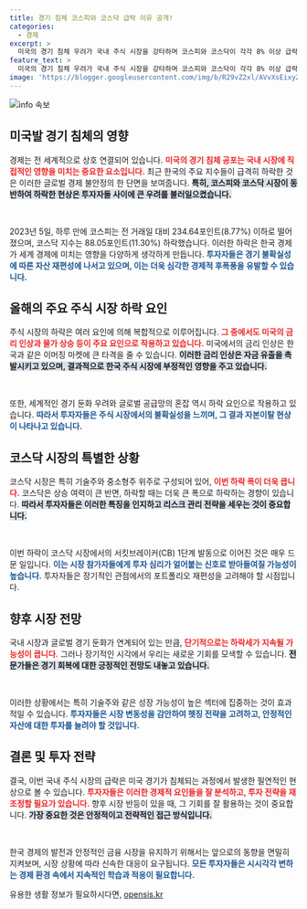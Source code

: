 ```yaml
---
title: 경기 침체 코스피와 코스닥 급락 이유 공개!
categories:
  - 경제
excerpt: >
  미국의 경기 침체 우려가 국내 주식 시장을 강타하며 코스피와 코스닥이 각각 8% 이상 급락했습니다. 5일, 코스닥은 11.30% 하락하며 충격적인 서킷브레이커가 발동됐습니다. 대폭락의 진앙지가 어디인지 궁금하지 않으신가요?
feature_text: >
  미국의 경기 침체 우려가 국내 주식 시장을 강타하며 코스피와 코스닥이 각각 8% 이상 급락했습니다. 5일, 코스닥은 11.30% 하락하며 충격적인 서킷브레이커가 발동됐습니다. 대폭락의 진앙지가 어디인지 궁금하지 않으신가요?
image: 'https://blogger.googleusercontent.com/img/b/R29vZ2xl/AVvXsEixyZcFfHzMRdzZMjFBmAUKJYCLCGyLL1o632UiGVXcaFdKo_bkvkuCioo0uUKlGfBVcT3P84aROyZIXSBEx3Aw5nCQ3pTgDom1WDC4m8eifvWiAmWEEVb4x6G_l8C0QH225ldMjyaFvpxGEBGNO37VmDTDMHGhJPq73UglMfDca1-0aw/s1600/blogspot.png'
---
```


<p><img src="https://blogger.googleusercontent.com/img/b/R29vZ2xl/AVvXsEixyZcFfHzMRdzZMjFBmAUKJYCLCGyLL1o632UiGVXcaFdKo_bkvkuCioo0uUKlGfBVcT3P84aROyZIXSBEx3Aw5nCQ3pTgDom1WDC4m8eifvWiAmWEEVb4x6G_l8C0QH225ldMjyaFvpxGEBGNO37VmDTDMHGhJPq73UglMfDca1-0aw/s1600/blogspot.png" alt="info 속보" /></p>

<h2 data-ke-size="size26">미국발 경기 침체의 영향</h2>

<p>경제는 전 세계적으로 상호 연결되어 있습니다. <b><span style="color: #ee2323;">미국의 경기 침체 공포는 국내 시장에 직접적인 영향을 미치는 중요한 요소입니다.</span></b> 최근 한국의 주요 지수들이 급격히 하락한 것은 이러한 글로벌 경제 불안정의 한 단면을 보여줍니다. <b><span style="background-color: #21538527;">특히, 코스피와 코스닥 시장이 동반하여 하락한 현상은 투자자들 사이에 큰 우려를 불러일으켰습니다.</span></b></p>

<p data-ke-size="size16">&nbsp;</p>

<p>2023년 5일, 하루 만에 코스피는 전 거래일 대비 234.64포인트(8.77%) 이하로 떨어졌으며, 코스닥 지수는 88.05포인트(11.30%) 하락했습니다. 이러한 하락은 한국 경제가 세계 경제에 미치는 영향을 다양하게 생각하게 만듭니다. <b><span style="color: #1a5490;">투자자들은 경기 불확실성에 따른 자산 재편성에 나서고 있으며, 이는 더욱 심각한 경제적 후폭풍을 유발할 수 있습니다.</span></b></p>

<h2 data-ke-size="size26">올해의 주요 주식 시장 하락 요인</h2>

<p>주식 시장의 하락은 여러 요인에 의해 복합적으로 이루어집니다. <b><span style="color: #ee2323;">그 중에서도 미국의 금리 인상과 물가 상승 등이 주요 요인으로 작용하고 있습니다.</span></b> 미국에서의 금리 인상은 한국과 같은 이머징 마켓에 큰 타격을 줄 수 있습니다. <b><span style="background-color: #21538527;">이러한 금리 인상은 자금 유출을 촉발시키고 있으며, 결과적으로 한국 주식 시장에 부정적인 영향을 주고 있습니다.</span></b></p>

<p data-ke-size="size16">&nbsp;</p>

<p>또한, 세계적인 경기 둔화 우려와 글로벌 공급망의 혼잡 역시 하락 요인으로 작용하고 있습니다. <b><span style="color: #1a5490;">따라서 투자자들은 주식 시장에서의 불확실성을 느끼며, 그 결과 자본이탈 현상이 나타나고 있습니다.</span></b></p>

<h2 data-ke-size="size26">코스닥 시장의 특별한 상황</h2>

<p>코스닥 시장은 특히 기술주와 중소형주 위주로 구성되어 있어, <b><span style="color: #ee2323;">이번 하락 폭이 더욱 큽니다.</span></b> 코스닥은 상승 여력이 큰 반면, 하락할 때는 더욱 큰 폭으로 하락하는 경향이 있습니다. <b><span style="background-color: #21538527;">따라서 투자자들은 이러한 특징을 인지하고 리스크 관리 전략을 세우는 것이 중요합니다.</span></b></p>

<p data-ke-size="size16">&nbsp;</p>

<p>이번 하락이 코스닥 시장에서의 서킷브레이커(CB) 1단계 발동으로 이어진 것은 매우 드문 일입니다. <b><span style="color: #1a5490;">이는 시장 참가자들에게 투자 심리가 얼어붙는 신호로 받아들여질 가능성이 높습니다.</span></b> 투자자들은 장기적인 관점에서의 포트폴리오 재편성을 고려해야 할 시점입니다.</p>

<h2 data-ke-size="size26">향후 시장 전망</h2>

<p>국내 시장과 글로벌 경기 둔화가 연계되어 있는 만큼, <b><span style="color: #ee2323;">단기적으로는 하락세가 지속될 가능성이 큽니다.</span></b> 그러나 장기적인 시각에서 우리는 새로운 기회를 모색할 수 있습니다. <b><span style="background-color: #21538527;">전문가들은 경기 회복에 대한 긍정적인 전망도 내놓고 있습니다.</span></b></p>

<p data-ke-size="size16">&nbsp;</p>

<p>이러한 상황에서는 특히 기술주와 같은 성장 가능성이 높은 섹터에 집중하는 것이 효과적일 수 있습니다. <b><span style="color: #1a5490;">투자자들은 시장 변동성을 감안하여 헷징 전략을 고려하고, 안정적인 자산에 대한 투자를 늘려야 할 것입니다.</span></b></p>

<h2 data-ke-size="size26">결론 및 투자 전략</h2>

<p>결국, 이번 국내 주식 시장의 급락은 미국 경기가 침체되는 과정에서 발생한 필연적인 현상으로 볼 수 있습니다. <b><span style="color: #ee2323;">투자자들은 이러한 경제적 요인들을 잘 분석하고, 투자 전략을 재조정할 필요가 있습니다.</span></b> 향후 시장 반등이 있을 때, 그 기회를 잘 활용하는 것이 중요합니다. <b><span style="background-color: #21538527;">가장 중요한 것은 안정적이고 전략적인 접근 방식입니다.</span></b></p>

<p data-ke-size="size16">&nbsp;</p>

<p>한국 경제의 발전과 안정적인 금융 시장을 유지하기 위해서는 앞으로의 동향을 면밀히 지켜보며, 시장 상황에 따라 신속한 대응이 요구됩니다. <b><span style="color: #1a5490;">모든 투자자들은 시시각각 변하는 경제 환경 속에서 지속적인 학습과 적응이 필요합니다.</span></b></p>
유용한 생활 정보가 필요하시다면, <a href="https://opensis.kr" rel="dofollow">opensis.kr</a>


